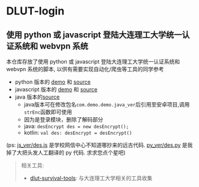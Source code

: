 # DLUT-login
## 使用 python 或 javascript 登陆大连理工大学统一认证系统和 webvpn 系统

本仓库存放了使用 python 或 javascript 登陆大连理工大学统一认证系统和 webvpn 系统的脚本, 以供有需要实现自动化/爬虫等工具的同学参考

- python 版本的 [demo](./demo.py) 和 [source](./py_ver/__init__.py)
- javascript 版本的 [demo](./demo.js) 和 [source](./js_ver/index.js)
- java 版本的[source](./java_ver/desEncrypt.java)
    - java版本可在修改包名```com.demo.demo.java_ver```后引用至安卓项目,调用```strEnc```函数即可使用
    - 因为是登录模块，删除了解码部分
    - java: ```desEncrypt des = new desEncrypt();```
    - kotlin: ```val des: desEncrypt = desEncrypt()```

(ps: [js_ver/des.js](./js_ver/des.js) 是学校网信中心不知道哪抄来的远古代码. [py_ver/des.py](./py_ver/des.py) 是我掉了大把头发人工翻译的 py 代码. 求求您点个星吧)

> 相关工具: 
> - [dlut-survival-tools](https://github.com/BeautyYuYanli/dlut-survival-tools): 与大连理工大学相关的工具收集